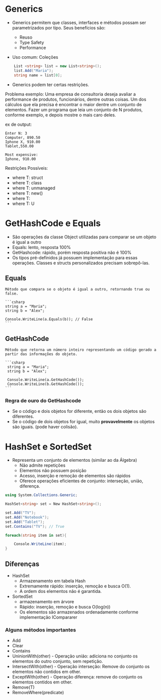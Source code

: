 # Generics

- Generics permitem que classes, interfaces e métodos possam ser parametrizados por tipo. Seus benefícios são:
    - Reuso
    - Type Safety
    - Performance

- Uso comum: Coleções

```csharp
    List <string> list = new List<string>();
    list.Add("Maria");
    string name = list[0];
```
- Generics podem ter certas restrições.

Problema exemplo:
    Uma empresa de consultoria deseja avaliar a performance de produtos, funcionários, dentre outras coisas. Um dos cálculos que ela precisa é encontrar o maior dentre um conjunto de elementos.
    Fazer um programa que leia um conjunto de N produtos, conforme exemplo, e depois mostre o mais caro deles.

ex de output:

```
Enter N: 3
Computer, 890.50
Iphone X, 910.00
Tablet,550.00

Most expensive:
Iphone, 910.00
```

Restrições Possíveis:
- where T: struct
- where T: class
- where T: unmanaged
- where T: new()
- where T: <base type name>
- where T: U

# GetHashCode e Equals

- São operações da classe Object utilizadas para comparar se um objeto é igual a outro
- Equals: lento, resposta 100%
- GetHashcode: rápido, porém resposta positiva não é 100%
- Os tipos pré-definidos já possuem implementação para essas operações. Classes e structs personalizados precisam sobrepô-las.

## Equals
    Método que compara se o objeto é igual a outro, retornando true ou false.

    ```csharp
    string a = "Maria";
    string b = "Alex";

    Console.WriteLine(a.Equals(b)); // False
    ```

## GetHashCode
    Método que retorna um número inteiro representando um código gerado a partir das informações do objeto.

    ```csharp
     string a = "Maria";
     string b = "Alex";

     Console.WriteLine(a.GetHashCode());
     Console.WriteLine(b.GetHashCode());
    ```

### Regra de ouro do GetHashcode
- Se o código e dois objetos for diferente, então os dois objetos são diferentes.
- Se o código de dois objetos for igual, muito <strong>provavelmente</strong> os objetos são iguais. (pode haver colisão).

# HashSet<T> e SortedSet<T>

- Representa um conjunto de elementos (similar ao da Álgebra)
    - Não admite repetições
    - Elementos não possuem posição
    - Acesso, inserção e remoção de elementos são rápidos
    - Oferece operações eficientes de conjunto: interseção, união, diferença.

```csharp
using System.Collections.Generic;

HashSet<string> set = New HashSet<string>();

set.Add("TV");
set.Add("Notebook");
set.Add("Tablet");
set.Contains("TV"); // True

foreach(string item in set){

    Console.WriteLine(item);
}
```

## Diferenças

- HashSet
    - Armazenamento em tabela Hash
    - Extremamente rápido: inserção, remoção e busca O(1).
    - A ordem dos elementos não é garantida.
- SortedSet
    - armazenamento em árvore
    - Rápido: inserção, remoção e busca O(log(n))
    - Os elementos são armazenados ordenadamente conforme implementação ICompararer<T>

### Alguns métodos importantes

- Add
- Clear
- Contains
- UninionWith(other) - Operação união: adiciona no conjunto os elementos do outro conjunto, sem repetição.
- IntersectWith(other) - Operação interseção: Remove do conjunto os elementos não contidos em other.
- ExceptWith(other) - Operação diferença: remove do conjunto os elementos contidos em other.
- Remove(T)
- RemoveWhere(predicate)
